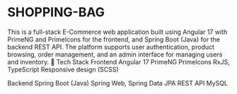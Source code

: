# SHOPPING-BAG
This is a full-stack E-Commerce web application built using Angular 17 with PrimeNG and PrimeIcons for the frontend, and Spring Boot (Java) for the backend REST API.
The platform supports user authentication, product browsing, order management, and an admin interface for managing users and inventory.
🚀 Tech Stack
Frontend
Angular 17
PrimeNG
PrimeIcons
RxJS, TypeScript
Responsive design (SCSS)

Backend
Spring Boot (Java)
Spring Web, Spring Data JPA
REST API
MySQL 

